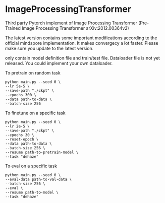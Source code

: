 # ImageProcessingTransformer
Third party Pytorch implement of Image Processing Transformer (Pre-Trained Image Processing Transformer arXiv:2012.00364v2)

The latest version contains some important modifications according to the official mindspore implementation. It makes convergecy a lot faster. Please make sure you update to the latest version.

only contain model definition file and train/test file. Dataloader file is not yet released. You could implement your own dataloader. 

To pretrain on random task

    python main.py --seed 0 \
    --lr 5e-5 \
    --save-path "./ckpt" \
    --epochs 300 \
    --data path-to-data \
    --batch-size 256

To finetune on a specific task

    python main.py --seed 0 \
    --lr 2e-5 \
    --save-path "./ckpt" \
    --epochs 30 \
    --reset-epoch \
    --data path-to-data \
    --batch-size 256 \
    --resume path-to-pretrain-model \
    --task "dehaze"
    
To eval on a specific task

    python main.py --seed 0 \
    --eval-data path-to-val-data \
    --batch-size 256 \
    --eval \
    --resume path-to-model \
    --task "dehaze"
